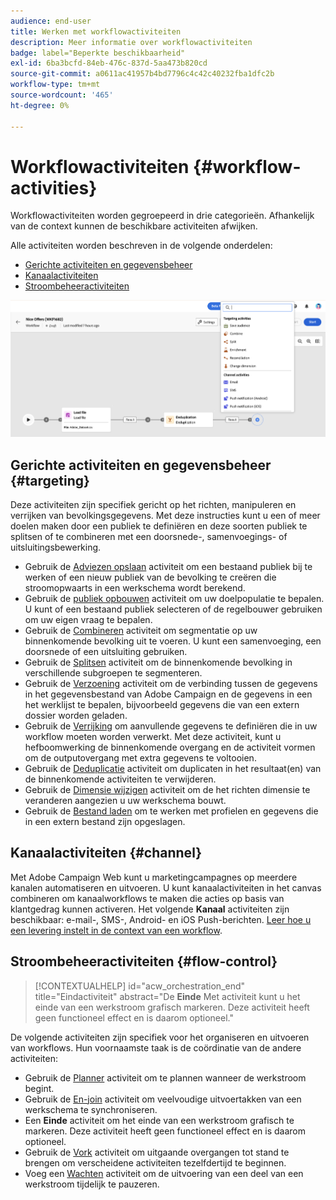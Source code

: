 ```yaml
---
audience: end-user
title: Werken met workflowactiviteiten
description: Meer informatie over workflowactiviteiten
badge: label="Beperkte beschikbaarheid"
exl-id: 6ba3bcfd-84eb-476c-837d-5aa473b820cd
source-git-commit: a0611ac41957b4bd7796c4c42c40232fba1dfc2b
workflow-type: tm+mt
source-wordcount: '465'
ht-degree: 0%

---
```



# Workflowactiviteiten {#workflow-activities}

Workflowactiviteiten worden gegroepeerd in drie categorieën. Afhankelijk van de context kunnen de beschikbare activiteiten afwijken.

Alle activiteiten worden beschreven in de volgende onderdelen:

* [Gerichte activiteiten en gegevensbeheer](#targeting)
* [Kanaalactiviteiten](#channel)
* [Stroombeheeractiviteiten](#flow-control)

![](../assets/workflow-activities.png)

## Gerichte activiteiten en gegevensbeheer {#targeting}

Deze activiteiten zijn specifiek gericht op het richten, manipuleren en verrijken van bevolkingsgegevens. Met deze instructies kunt u een of meer doelen maken door een publiek te definiëren en deze soorten publiek te splitsen of te combineren met een doorsnede-, samenvoegings- of uitsluitingsbewerking.

* Gebruik de [Adviezen opslaan](save-audience.md) activiteit om een bestaand publiek bij te werken of een nieuw publiek van de bevolking te creëren die stroomopwaarts in een werkschema wordt berekend.
* Gebruik de [publiek opbouwen](build-audience.md) activiteit om uw doelpopulatie te bepalen. U kunt of een bestaand publiek selecteren of de regelbouwer gebruiken om uw eigen vraag te bepalen.
* Gebruik de [Combineren](combine.md) activiteit om segmentatie op uw binnenkomende bevolking uit te voeren. U kunt een samenvoeging, een doorsnede of een uitsluiting gebruiken.
* Gebruik de [Splitsen](split.md) activiteit om de binnenkomende bevolking in verschillende subgroepen te segmenteren.
* Gebruik de [Verzoening](reconciliation.md) activiteit om de verbinding tussen de gegevens in het gegevensbestand van Adobe Campaign en de gegevens in een het werklijst te bepalen, bijvoorbeeld gegevens die van een extern dossier worden geladen.
* Gebruik de [Verrijking](enrichment.md) om aanvullende gegevens te definiëren die in uw workflow moeten worden verwerkt. Met deze activiteit, kunt u hefboomwerking de binnenkomende overgang en de activiteit vormen om de outputovergang met extra gegevens te voltooien.
* Gebruik de [Deduplicatie](deduplication.md) activiteit om duplicaten in het resultaat(en) van de binnenkomende activiteiten te verwijderen.
* Gebruik de [Dimensie wijzigen](change-dimension.md) activiteit om de het richten dimensie te veranderen aangezien u uw werkschema bouwt.
* Gebruik de [Bestand laden](load-file.md) om te werken met profielen en gegevens die in een extern bestand zijn opgeslagen.


## Kanaalactiviteiten {#channel}

Met Adobe Campaign Web kunt u marketingcampagnes op meerdere kanalen automatiseren en uitvoeren. U kunt kanaalactiviteiten in het canvas combineren om kanaalworkflows te maken die acties op basis van klantgedrag kunnen activeren. Het volgende **Kanaal** activiteiten zijn beschikbaar: e-mail-, SMS-, Android- en iOS Push-berichten. [Leer hoe u een levering instelt in de context van een workflow](channels.md).

## Stroombeheeractiviteiten {#flow-control}

>[!CONTEXTUALHELP]
>id="acw_orchestration_end"
>title="Eindactiviteit"
>abstract="De **Einde** Met activiteit kunt u het einde van een werkstroom grafisch markeren. Deze activiteit heeft geen functioneel effect en is daarom optioneel."

De volgende activiteiten zijn specifiek voor het organiseren en uitvoeren van workflows. Hun voornaamste taak is de coördinatie van de andere activiteiten:

* Gebruik de [Planner](scheduler.md) activiteit om te plannen wanneer de werkstroom begint.
* Gebruik de [En-join](and-join.md) activiteit om veelvoudige uitvoertakken van een werkschema te synchroniseren.
* Een **Einde** activiteit om het einde van een werkstroom grafisch te markeren. Deze activiteit heeft geen functioneel effect en is daarom optioneel.
* Gebruik de [Vork](fork.md) activiteit om uitgaande overgangen tot stand te brengen om verscheidene activiteiten tezelfdertijd te beginnen.
* Voeg een [Wachten](wait.md) activiteit om de uitvoering van een deel van een werkstroom tijdelijk te pauzeren.

<!--
## Data management activities {#data-management}

overview: what they're used for
which use case you can perform with them

list available activites + short description + ref to section
-->

